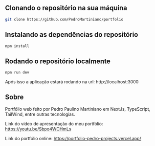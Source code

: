 ## Clonando o repositório na sua máquina

```bash
git clone https://github.com/PedroMartiniano/portfolio
```

## Instalando as dependências do repositório

```bash
npm install
```

## Rodando o repositório localmente

```bash
npm run dev
```

Após isso a aplicação estará rodando na url: http://localhost:3000

## Sobre

Portfólio web feito por Pedro Paulino Martiniano em NextJs, TypeScript, TailWind, entre outras tecnologias.

Link do vídeo de apresentação do meu portfólio: https://youtu.be/Sbpo4WCHmLs

Link do portfólio online: https://portfolio-pedro-projects.vercel.app/
